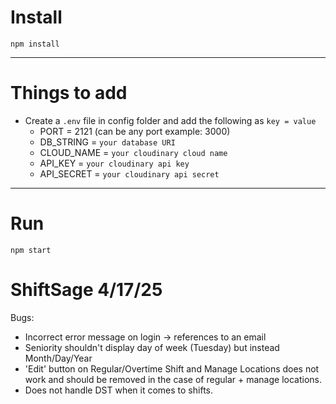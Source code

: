 # Install

`npm install`

---

# Things to add

- Create a `.env` file in config folder and add the following as `key = value`
  - PORT = 2121 (can be any port example: 3000)
  - DB_STRING = `your database URI`
  - CLOUD_NAME = `your cloudinary cloud name`
  - API_KEY = `your cloudinary api key`
  - API_SECRET = `your cloudinary api secret`

---

# Run

`npm start`

# ShiftSage 4/17/25
Bugs: 
- Incorrect error message on login → references to an email
- Seniority shouldn't display day of week (Tuesday) but instead Month/Day/Year
- 'Edit' button on Regular/Overtime Shift and Manage Locations does not work and should be removed in the case of regular + manage locations.
- Does not handle DST when it comes to shifts. 